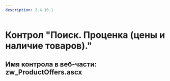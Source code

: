 ```yaml
---
description: 2.4.10.1
---
```


# Контрол "Поиск. Проценка \(цены и наличие товаров\)."

## Имя контрола в веб-части: zw\_ProductOffers.ascx

